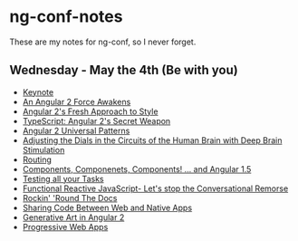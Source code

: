 # ng-conf-notes

These are my notes for ng-conf, so I never forget.

## Wednesday - May the 4th (Be with you)

- [Keynote](Wednesday/0900-Keynote.md)
- [An Angular 2 Force Awakens](Wednesday/1000-angular-2-force-awakens.md)
- [Angular 2's Fresh Approach to Style](Wednesday/1030-angular-fresh-style.md)
- [TypeScript: Angular 2's Secret Weapon](Wednesday/1100-typescript-secret-weapon.md)
- [Angular 2 Universal Patterns](Wednesday/1130-angular-2-universal-patterns.md)
- [Adjusting the Dials in the Circuits of the Human Brain with Deep Brain Stimulation](Wednesday/1140-deep-brain-stimulation.md)
- [Routing](Wednesday/1330-router.md)
- [Components, Componenets, Components! ... and Angular 1.5](Wednesday/1400-components-angular-15.md)
- [Testing all your Tasks](Wednesday/1545-testing-your-tasks.md)
- [Functional Reactive JavaScript- Let's stop the Conversational Remorse](Wednesday/1600-functional-reactive-js.md)
- [Rockin' 'Round The Docs]()
- [Sharing Code Between Web and Native Apps]()
- [Generative Art in Angular 2]()
- [Progressive Web Apps]()

